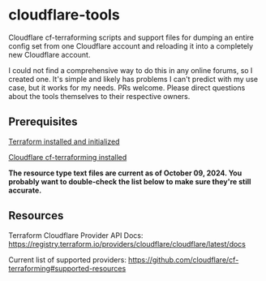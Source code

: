 # cloudflare-tools
Cloudflare cf-terraforming scripts and support files for dumping an entire config set from one Cloudflare account and reloading it into a completely new Cloudflare account.

I could not find a comprehensive way to do this in any online forums, so I created one. It's simple and likely has problems I can't predict with my use case, but it works for my needs. PRs welcome. Please direct questions about the tools themselves to their respective owners.

## Prerequisites 

[Terraform installed and initialized](https://developer.hashicorp.com/terraform/install)

[Cloudflare cf-terraforming installed](https://github.com/cloudflare/cf-terraforming#installation)

**The resource type text files are current as of October 09, 2024. You probably want to double-check the list below to make sure they're still accurate.**

## Resources
Terraform Cloudflare Provider API Docs: https://registry.terraform.io/providers/cloudflare/cloudflare/latest/docs

Current list of supported providers: https://github.com/cloudflare/cf-terraforming#supported-resources
